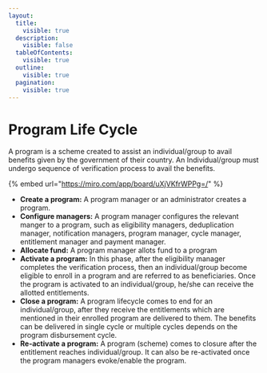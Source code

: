 ```yaml
---
layout:
  title:
    visible: true
  description:
    visible: false
  tableOfContents:
    visible: true
  outline:
    visible: true
  pagination:
    visible: true
---
```


# Program Life Cycle

A program is a scheme created to assist an individual/group to avail benefits given by  the government of their country. An Individual/group must undergo sequence of verification process to avail the benefits.&#x20;

{% embed url="https://miro.com/app/board/uXjVKfrWPPg=/" %}

* **Create a program:** A program manager or an administrator creates a program.
* **Configure managers:** A program manager configures the relevant manger to a program, such as eligibility managers, deduplication manager, notification managers, program manager, cycle manager, entitlement manager and payment manager.
* **Allocate fund:** A program manager allots fund to a program
* **Activate a program:** In this phase, after the eligibility manager completes the verification process,  then an individual/group become eligible to enroll in a program and are referred to as beneficiaries. Once the program is activated to an individual/group, he/she can receive the allotted entitlements.
* **Close a program:** A program lifecycle comes to end for an individual/group, after they receive the entitlements which are mentioned in their enrolled program are delivered to them.  The benefits can be delivered in single cycle or multiple cycles depends on the program disbursement cycle.
* **Re-activate a program:** A program (scheme) comes to closure after the entitlement  reaches individual/group. It can also be re-activated once the program managers evoke/enable the program.
